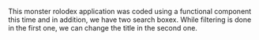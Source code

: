 This monster rolodex application was coded using a functional component this time and in addition, we have two search boxex.
While filtering is done in the first one, we can change the title in the second one.
